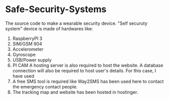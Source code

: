 # Safe-Security-Systems
The source code to make a wearable security device. "Self securuty system" device is made of hardwares like:
1. RaspberryPI 3
2. SIM/GSM 904
3. Accelerometer
4. Gyroscope
5. USB/Power supply
6. PI CAM
A hosting server is also required to host the website. A database connection will also be required to host user's details.
For this case, I have used
1. A free SMS tool is required like Way2SMS has been used here to contact the emergency contact people. 
2. The tracking map and website has been hosted in hostinger.
